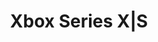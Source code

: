 ---
title: 'Xbox Series X|S'
slug: xbox-series-x-s
company: microsoft
logo: '<path d="M19.9142092,25.9715243 L19.9374737,25.9768751 L19.9374737,25.9768751 L19.9770233,26.0029313 L19.9770233,26.0029313 L20.394495,26.3258107 L20.394495,26.3258107 L20.8241314,26.6687703 L20.8241314,26.6687703 L21.2646531,27.0307383 L21.2646531,27.0307383 L21.7147806,27.4106429 L21.7147806,27.4106429 L22.1732346,27.8074121 L22.1732346,27.8074121 L22.6387355,28.2199741 L22.6387355,28.2199741 L23.3474012,28.8660839 L23.3474012,28.8660839 L23.824922,29.3134384 L23.824922,29.3134384 L24.3050118,29.7728342 L24.3050118,29.7728342 L24.786391,30.2431994 L24.786391,30.2431994 L25.508079,30.96697 L25.508079,30.96697 L25.9870845,31.4600692 L25.9870845,31.4600692 L26.6992145,32.2129164 L26.6992145,32.2129164 L27.1678498,32.7220504 L27.1678498,32.7220504 L27.6300979,33.2357226 L27.6300979,33.2357226 L28.0846795,33.752861 L28.0846795,33.752861 L28.5303152,34.2723939 C28.6037712,34.3591227 28.6768012,34.4459066 28.7493784,34.5327233 L29.1791962,35.0538381 L29.1791962,35.0538381 L29.5968693,35.5746676 L29.5968693,35.5746676 L30.0011185,36.0941399 L30.0011185,36.0941399 L30.3906642,36.6111833 L30.3906642,36.6111833 L30.764227,37.1247259 L30.764227,37.1247259 L31.1205275,37.6336957 L31.1205275,37.6336957 L31.4582863,38.1370209 L31.4582863,38.1370209 L31.7762239,38.6336296 L31.7762239,38.6336296 L32.0730608,39.12245 C33.5023617,41.5452947 34.0924102,43.6358817 33.1235237,44.7912844 L33.0235057,44.9036851 L33.0193181,44.9036851 C29.3947068,48.085139 24.7349172,49.8366543 19.9121154,49.8304353 C15.2394964,49.8360222 10.7199013,48.1925262 7.14572863,45.1977141 L6.80281893,44.9036851 C5.69565475,43.774885 6.27763886,41.6260562 7.75488396,39.12245 L8.0517683,38.6336296 L8.0517683,38.6336296 L8.36973174,38.1370209 L8.36973174,38.1370209 L8.70749515,37.6336957 L8.70749515,37.6336957 L9.06377941,37.1247259 L9.06377941,37.1247259 L9.43730537,36.6111833 L9.43730537,36.6111833 L9.82679392,36.0941399 L9.82679392,36.0941399 L10.2309659,35.5746676 L10.2309659,35.5746676 L10.6485422,35.0538381 L10.6485422,35.0538381 L11.0782437,34.5327233 L11.0782437,34.5327233 L11.5187913,34.0123952 L11.5187913,34.0123952 L11.9689058,33.4939255 L11.9689058,33.4939255 L12.4273081,32.9783862 L12.4273081,32.9783862 L12.892719,32.4668492 L12.892719,32.4668492 L13.3638595,31.9603862 L13.3638595,31.9603862 L14.078515,31.2125504 L14.078515,31.2125504 L14.5583831,30.7234621 L14.5583831,30.7234621 L15.0395037,30.2431994 L15.0395037,30.2431994 L15.5205979,29.7728342 L15.5205979,29.7728342 L16.0003863,29.3134384 L16.0003863,29.3134384 L16.4775899,28.8660839 L16.4775899,28.8660839 L16.9509296,28.4318425 L16.9509296,28.4318425 L17.4191262,28.011786 L17.4191262,28.011786 L17.8809006,27.6069864 L17.8809006,27.6069864 L18.3349736,27.2185156 L18.3349736,27.2185156 L18.998845,26.6687703 L18.998845,26.6687703 L19.4280685,26.3258107 L19.4280685,26.3258107 L19.8451137,26.0029313 C19.8618641,25.9903685 19.8890836,25.9715243 19.9142092,25.9715243 Z M192.576942,28.5311321 C194.87647,29.1207547 196.527414,29.8283019 197.647697,30.8306604 C198.944866,32.0099057 199.652414,33.7198113 199.416565,35.429717 C199.534489,37.5523585 198.591093,39.5570755 196.881187,40.8542453 C195.171282,42.1514151 192.812791,42.8 189.746753,42.8 C186.503829,42.8 183.968451,42.0924528 182.199583,40.6183962 C181.518242,40.0418763 180.930075,39.3721815 180.476494,38.5679006 L180.312791,38.2599057 L182.848168,34.8400943 L182.994777,35.1081151 C184.608471,38.0027628 186.271587,39.1362245 189.615017,39.2003947 L189.92364,39.2033019 L190.189765,39.221416 C191.345954,39.2691832 192.534826,38.9211253 193.520338,38.3188679 C194.34581,37.7292453 194.817508,36.7268868 194.758546,35.7245283 C194.817508,34.8400943 194.404772,34.0146226 193.697225,33.5429245 C192.678786,32.8460978 191.562888,32.3441876 190.393832,32.0814932 L190.041565,32.0099057 L192.576942,28.5311321 Z M100.58632,17.7324121 C107.290675,17.7324121 111.968229,22.8643216 111.968229,30.2135678 C111.968229,37.5732831 107.290675,42.701005 100.58632,42.701005 C93.8756832,42.701005 89.185566,37.5732831 89.185566,30.2135678 C89.185566,22.8643216 93.8756832,17.7324121 100.58632,17.7324121 Z M176.067508,18.3306604 L176.067508,42.2693396 L175.006187,42.2693396 L175.006187,18.3306604 L176.067508,18.3306604 Z M154.605244,33.3660377 L157.199583,36.9037736 L153.308074,42.2693396 L148.119395,42.2693396 L154.605244,33.3660377 Z M154.015621,18.3306604 L171.527414,42.2693396 L166.338734,42.2693396 L148.826942,18.3306604 L154.015621,18.3306604 Z M145.289206,39.0264151 C145.64298,39.0264151 145.937791,39.1443396 146.17364,39.4391509 C146.586376,40.1466981 146.586376,41.0900943 146.114678,41.7976415 C145.90831,42.0556014 145.611656,42.1781324 145.264216,42.2047345 L145.112319,42.2103774 L145.112319,41.5028302 L145.213054,41.4990484 C145.413147,41.4835772 145.600864,41.4185984 145.701942,41.2669811 C145.819866,41.0311321 145.878829,40.795283 145.878829,40.559434 C145.937791,40.3235849 145.878829,40.1466981 145.760904,39.9698113 C145.64298,39.8518868 145.525055,39.7929245 145.348168,39.7929245 C145.230244,39.7929245 145.053357,39.8518868 144.994395,39.9698113 C144.905951,40.1466981 144.850674,40.2904186 144.803689,40.4507223 L144.758546,40.6183962 L144.699583,40.9721698 C144.640621,41.3259434 144.522697,41.6207547 144.286848,41.915566 C144.109961,42.0924528 143.815149,42.2103774 143.520338,42.2103774 C143.166565,42.2693396 142.871753,42.0924528 142.694866,41.8566038 C142.459017,41.5617925 142.400055,41.1490566 142.400055,40.795283 C142.400055,40.3825472 142.51798,39.9698113 142.753829,39.6160377 C142.960197,39.4096698 143.256851,39.2484449 143.56479,39.2113631 L143.697225,39.2033019 L143.697225,39.9108491 L143.591565,39.9240566 C143.451942,39.9580189 143.319866,40.0523585 143.225527,40.1466981 C143.107602,40.3235849 143.04864,40.559434 143.04864,40.795283 C143.04864,40.9721698 143.04864,41.1490566 143.166565,41.3259434 C143.225527,41.4438679 143.402414,41.5028302 143.520338,41.5028302 C143.638263,41.5028302 143.815149,41.4438679 143.874112,41.3259434 C143.968451,41.184434 144.025055,41.0429245 144.074112,40.8712264 L144.109961,40.7363208 L144.168923,40.3825472 C144.227885,40.0287736 144.34581,39.675 144.581659,39.3801887 C144.758546,39.1443396 145.053357,39.0264151 145.289206,39.0264151 Z M113.452735,18.2830821 L120.280625,27.5607203 L127.108514,18.2830821 L130.247124,18.2830821 L121.874008,29.6566164 L131.051144,42.1733668 L127.912534,42.1733668 L120.280625,31.8153266 L112.65709,42.1733668 L109.516387,42.1733668 L118.691429,29.6587102 L110.312032,18.2830821 L113.452735,18.2830821 Z M79.4451975,18.2809883 C83.9759156,18.2809883 85.8795267,20.2477975 86.6683792,22.0874752 L86.7811502,22.3692172 C86.8159448,22.4626086 86.8480118,22.5553832 86.877555,22.6472587 L86.9588175,22.9199055 C86.9835173,23.0097003 87.0058972,23.0983137 87.0261614,23.1854631 L87.0808105,23.4422371 L87.0808105,23.4422371 L87.1239886,23.6885332 L87.1239886,23.6885332 L87.1569194,23.922657 L87.1569194,23.922657 L87.1808267,24.142914 L87.1808267,24.142914 L87.2024456,24.4435931 L87.2024456,24.4435931 L87.2091482,24.6217705 L87.2091482,24.6217705 L87.2111104,24.7801508 L87.2111104,24.7801508 C87.2128695,26.783705 86.1076886,28.6243305 84.3384136,29.5644891 C84.9042243,29.8223522 85.4313466,30.1577938 85.9045777,30.561139 C87.257174,31.7190117 87.966973,33.3165829 87.966973,35.1968174 C87.966973,39.5037688 84.7027352,42.171273 79.4472913,42.171273 L69.7446112,42.1691792 L69.7446112,30.9778057 L64.7802059,30.9778057 L65.1450182,30.4530465 L65.1450182,30.4530465 L65.6258403,29.7822446 L65.6258403,29.7822446 L66.1172622,29.1098723 L66.1172622,29.1098723 L66.5138742,28.580402 L66.5138742,28.580402 L69.7446112,28.580402 L69.7446112,18.2809883 L79.4451975,18.2809883 Z M50.8417636,18.2830821 L57.6654655,27.5628141 L64.4954487,18.2830821 L67.6361523,18.2830821 L59.2567553,29.6566164 L68.4422662,42.1691792 L65.2994688,42.1691792 L57.6696531,31.8153266 L50.0461188,42.1691792 L46.9012276,42.1691792 L56.0846447,29.6566164 L47.7094353,18.2830821 L50.8417636,18.2830821 Z M14.1610734,20.6634555 L14.4431037,20.9422111 C14.4619479,20.9589615 14.4807921,20.9798995 14.4807921,21.0071189 C14.4807921,21.0301508 14.4640417,21.048995 14.4514789,21.0657454 L14.0710877,21.5244049 L14.0710877,21.5244049 L13.6716717,22.0182781 L13.6716717,22.0182781 L13.255508,22.5450418 L13.255508,22.5450418 L12.8248736,23.102373 L12.8248736,23.102373 L12.3820455,23.6879483 L12.3820455,23.6879483 L11.6999211,24.6141876 L11.6999211,24.6141876 L11.2365707,25.26021 L11.2365707,25.26021 L10.7689962,25.9263457 L10.7689962,25.9263457 L10.2994746,26.6102715 L10.2994746,26.6102715 L9.83028289,27.3096644 L9.83028289,27.3096644 L9.36369812,28.0222013 L9.36369812,28.0222013 L8.90199731,28.7455589 L8.90199731,28.7455589 L8.44745747,29.4774142 C8.29739069,29.7225241 8.14889691,29.9686631 8.00235563,30.2154439 L7.5689688,30.9573251 C5.15060371,35.1678427 3.40618833,39.4519714 4.20022261,41.9074539 C4.21487923,41.9451424 4.21278543,41.9891122 4.17719079,42.0100503 C4.13950235,42.0288945 4.0976263,42.0100503 4.07040687,41.9765494 C1.42465369,38.5124474 -0.00589445616,34.2730504 1.82552055e-05,29.9141541 C-0.00631157385,24.7357438 2.01098308,19.7660857 5.61098464,16.059944 L5.93711792,15.7355379 L5.93711792,15.7355379 L5.98892899,15.7066111 L5.98892899,15.7066111 L6.0548125,15.6787264 L6.0548125,15.6787264 L6.14542842,15.6504655 L6.14542842,15.6504655 L6.2202761,15.6336066 L6.2202761,15.6336066 L6.30716126,15.6198665 L6.30716126,15.6198665 L6.46097387,15.6077876 L6.46097387,15.6077876 L6.57978195,15.6077876 L6.57978195,15.6077876 L6.71209089,15.6153148 L6.71209089,15.6153148 L6.85831883,15.6318759 L6.85831883,15.6318759 L7.01888387,15.6587853 L7.01888387,15.6587853 L7.19420413,15.6973575 L7.19420413,15.6973575 L7.38469773,15.7489068 L7.38469773,15.7489068 L7.59078277,15.8147477 L7.59078277,15.8147477 L7.81287739,15.8961947 L7.81287739,15.8961947 L8.05139968,15.9945622 L8.05139968,15.9945622 L8.30676777,16.1111646 C8.35075617,16.1321909 8.39546389,16.1540318 8.44089966,16.1767147 L8.72232041,16.323134 L8.72232041,16.323134 L9.02163226,16.4910744 C9.12443118,16.5507875 9.23028163,16.6143064 9.33925331,16.6818503 L9.67560168,16.8967761 L9.67560168,16.8967761 L10.0310955,17.1371662 L10.0310955,17.1371662 L10.4061528,17.4043351 L10.4061528,17.4043351 L10.8011919,17.6995973 L10.8011919,17.6995973 L11.2166307,18.0242671 C11.3585567,18.1375377 11.5039524,18.2559286 11.6528874,18.379659 L12.1103801,18.7670874 L12.1103801,18.7670874 L12.5895269,19.1878669 L12.5895269,19.1878669 L13.090746,19.6433117 L13.090746,19.6433117 L13.6144555,20.1347364 L13.6144555,20.1347364 L14.1610734,20.6634555 L14.1610734,20.6634555 Z M33.7140807,15.657588 L33.7714854,15.6767868 C33.8175852,15.6939543 33.8507143,15.7108728 33.8722066,15.7233784 L33.9000183,15.741 L33.8930183,15.733 L33.9049965,15.7432998 C37.7001389,19.4823543 39.8338414,24.5879994 39.8263096,29.9141541 C39.8322189,34.2730504 38.4016708,38.5124474 35.7559177,41.9765494 C35.7307921,42.0100503 35.6868223,42.0288945 35.6491338,42.0100503 C35.615633,41.9891122 35.6135392,41.9451424 35.626102,41.9074539 C36.3967823,39.5241915 34.7777567,35.4161096 32.4724317,31.3244258 L32.0460984,30.5810516 L32.0460984,30.5810516 L31.6069151,29.8403645 C31.4586319,29.594175 31.3085862,29.348821 31.1571573,29.1046901 L30.6990999,28.3763542 L30.6990999,28.3763542 L30.2350182,27.6576825 C30.1572957,27.5388384 30.0794169,27.4204939 30.0014293,27.3026975 L29.5325772,26.6028827 L29.5325772,26.6028827 L29.0633887,25.9185463 L29.0633887,25.9185463 L28.5961392,25.2520139 L28.5961392,25.2520139 L28.1331037,24.6056114 L28.1331037,24.6056114 L27.6765574,23.9816643 L27.6765574,23.9816643 L27.2287756,23.3824984 L27.2287756,23.3824984 L26.7920334,22.8104394 L26.7920334,22.8104394 L26.368606,22.2678129 L26.368606,22.2678129 L25.9607687,21.7569446 L25.9607687,21.7569446 L25.3832209,21.0552764 L25.3832209,21.0552764 C25.3685643,21.038526 25.3539077,21.0196817 25.3539077,20.9987437 C25.3539077,20.9792016 25.3613523,20.9633817 25.3725193,20.9500434 L25.3915961,20.931742 C25.5784099,20.7458559 25.7614216,20.5663023 25.9406982,20.3928724 L26.4673892,19.8907455 L26.4673892,19.8907455 L26.97207,19.4241096 C27.0543716,19.349225 27.1357728,19.275767 27.216282,19.2037096 L27.6886994,18.7879634 L27.6886994,18.7879634 L28.1401091,18.404579 L28.1401091,18.404579 L28.570912,18.0523049 L28.570912,18.0523049 L28.981509,17.7298893 L28.981509,17.7298893 L29.3723011,17.4360805 L29.3723011,17.4360805 L29.7436893,17.169627 L29.7436893,17.169627 L30.0960744,16.929277 L30.0960744,16.929277 L30.4298575,16.7137789 C30.4839601,16.679864 30.5373043,16.6469325 30.5898985,16.6149582 L30.8965302,16.434391 L30.8965302,16.434391 L31.1855623,16.2755466 C31.2322899,16.2508132 31.278301,16.2269328 31.3236037,16.2038793 L31.586988,16.0752721 L31.586988,16.0752721 L31.833775,15.9652584 L31.833775,15.9652584 L32.0643656,15.8725867 L32.0643656,15.8725867 L32.2791607,15.7960052 C32.3136659,15.7845129 32.3475296,15.7736389 32.3807603,15.7633571 L32.5726141,15.7085641 L32.5726141,15.7085641 L32.7496749,15.6667321 L32.7496749,15.6667321 L32.9123435,15.6366095 L32.9123435,15.6366095 L33.061021,15.6169447 L33.061021,15.6169447 L33.1961083,15.606486 L33.1961083,15.606486 L33.3180063,15.6039817 L33.3180063,15.6039817 L33.4770005,15.6124017 L33.4770005,15.6124017 L33.6085743,15.6316786 L33.6085743,15.6316786 L33.7140807,15.657588 L33.7140807,15.657588 Z M100.58632,20.2554439 C95.4732544,20.2554439 91.8907586,24.3509213 91.8907586,30.2135678 C91.8907586,36.0762144 95.4732544,40.1737856 100.58632,40.1737856 C105.69101,40.1737856 109.252568,36.0762144 109.252568,30.2135678 C109.252568,24.3509213 105.69101,20.2554439 100.58632,20.2554439 Z M79.4451975,30.9840871 L72.4246782,30.9840871 L72.4246782,39.6796482 L79.4451975,39.6796482 C79.5381267,39.6796482 79.6337326,39.678579 79.7316192,39.6762277 L80.0317247,39.6651144 L80.0317247,39.6651144 L80.3431377,39.6450304 L80.3431377,39.6450304 L80.6634816,39.6146981 C80.7174845,39.6087177 80.7717605,39.602257 80.82626,39.5952894 L81.1555444,39.5471886 C81.2107403,39.5380871 81.2660608,39.5284254 81.3214563,39.518177 L81.6543341,39.4494328 C83.4857592,39.0302719 85.2910936,37.9141719 85.2910936,35.1444724 C85.2910936,32.4975255 83.3895015,31.4571177 81.29725,31.1209275 L80.9263983,31.0687264 C80.8643759,31.0611834 80.8022756,31.0542036 80.740141,31.0477642 L80.3672695,31.0154275 C80.180976,31.0023174 79.995157,30.9936569 79.8109878,30.9888261 L79.4451975,30.9840871 L79.4451975,30.9840871 Z M143.225527,34.7221698 L143.225527,36.8448113 L144.168923,36.8448113 L144.168923,34.8990566 L144.817508,34.8990566 L144.817508,36.8448113 L145.819866,36.8448113 L145.819866,34.7221698 L146.468451,34.7221698 L146.468451,37.6113208 L142.576942,37.6113208 L142.576942,34.7221698 L143.225527,34.7221698 Z M146.468451,29.8872642 L146.468451,30.6537736 C146.350527,30.7127358 146.17364,30.7716981 145.996753,30.7716981 L145.584017,30.7716981 C145.407131,30.7716981 145.230244,30.8306604 145.112319,30.9485849 C144.994395,31.0665094 144.935432,31.2433962 144.994395,31.420283 L144.994395,32.3636792 L146.527414,32.3636792 L146.527414,33.1301887 L142.576942,33.1301887 L142.576942,31.184434 C142.576942,30.9485849 142.635904,30.6537736 142.812791,30.4179245 L142.753829,30.4768868 C142.753829,30.4179245 142.812791,30.3589623 142.871753,30.3589623 C143.04864,30.1231132 143.343451,30.0051887 143.697225,30.0051887 C144.109961,30.0051887 144.522697,30.2410377 144.640621,30.6537736 C144.699583,30.4768868 144.817508,30.3589623 144.935432,30.2410377 C145.112319,30.1231132 145.289206,30.1231132 145.466093,30.1231132 L146.055715,30.0641509 L146.126942,30.034434 L146.126942,30.034434 L146.280715,29.9834906 C146.336376,29.9627358 146.397697,29.934434 146.468451,29.8872642 Z M143.756187,30.7716981 C143.5793,30.7716981 143.461376,30.8306604 143.343451,30.9485849 C143.225527,31.0665094 143.166565,31.2433962 143.225527,31.420283 L143.225527,32.3636792 L144.404772,32.3636792 L144.404772,31.3613208 C144.404772,31.184434 144.34581,31.0075472 144.227885,30.8896226 C144.050999,30.7716981 143.933074,30.7127358 143.756187,30.7716981 Z M189.039206,17.8 C192.223168,17.8 194.640621,18.4485849 196.232602,19.6867925 C196.737993,20.0911051 197.156746,20.5820562 197.52599,21.122515 L197.706659,21.3966981 L195.348168,24.6396226 L195.289972,24.5663823 L195.289972,24.5663823 L194.744136,23.8385079 L194.744136,23.8385079 L194.57545,23.6296746 L194.57545,23.6296746 L194.38954,23.4155789 C193.543482,22.4803895 192.151237,21.4742022 189.419374,21.4009526 L189.098168,21.3966981 L188.8182,21.3881336 C187.7924,21.3795008 186.778986,21.6227201 185.914206,22.1632075 C185.206659,22.6349057 184.734961,23.4603774 184.793923,24.3448113 C184.734961,25.2292453 185.088734,26.054717 185.796282,26.5853774 C186.415385,26.9981132 187.079632,27.3205631 187.789022,27.5132269 L188.09581,27.5877358 L185.619395,31.0075472 C181.963734,29.8872642 180.135904,27.8235849 180.135904,24.5806604 C180.076942,22.6349057 180.961376,20.8070755 182.494395,19.6278302 C184.086376,18.3896226 186.26798,17.8 189.039206,17.8 Z M79.5818115,20.7755046 L72.426772,20.7747069 L72.426772,28.580402 L79.4472913,28.580402 C82.6759345,28.580402 84.5289496,27.0833333 84.5289496,24.5707705 C84.5289496,22.1752172 82.8748344,21.2607499 81.2400291,20.936915 L80.9243056,20.8813734 C80.871875,20.873266 80.8195769,20.8657134 80.7674673,20.8586857 L80.4575227,20.8225797 C80.4063923,20.8175322 80.3555629,20.8129498 80.3050905,20.8088027 L80.0069914,20.7889041 L80.0069914,20.7889041 L79.5818115,20.7755046 L79.5818115,20.7755046 Z M146.468451,27.5877358 L146.468451,28.3542453 L142.576942,28.3542453 L142.576942,27.5877358 L146.468451,27.5877358 Z M170.760904,18.3306604 L164.982602,26.290566 L162.388263,22.7528302 L165.572225,18.3306604 L170.760904,18.3306604 Z M143.225527,22.929717 L143.225527,25.0523585 L144.168923,25.0523585 L144.168923,23.1066038 L144.817508,23.1066038 L144.817508,25.0523585 L145.819866,25.0523585 L145.819866,22.929717 L146.468451,22.929717 L146.468451,25.8188679 L142.576942,25.8188679 L142.576942,22.929717 L143.225527,22.929717 Z M145.348168,18.2127358 C145.701942,18.2127358 145.996753,18.3306604 146.232602,18.6254717 C146.645338,19.3919811 146.645338,20.2764151 146.17364,20.9839623 C145.963996,21.2460168 145.61459,21.4148963 145.291066,21.4077788 L145.171282,21.3966981 L145.171282,20.6891509 C145.407131,20.6891509 145.64298,20.6301887 145.760904,20.4533019 C145.878829,20.2174528 145.937791,19.9816038 145.937791,19.7457547 C145.937791,19.5688679 145.878829,19.3330189 145.819866,19.1561321 C145.701942,19.0382075 145.584017,18.920283 145.407131,18.9792453 C145.289206,18.9792453 145.112319,19.0382075 145.053357,19.1561321 C144.982602,19.2622642 144.933074,19.3896226 144.892036,19.5254717 L144.817508,19.804717 L144.817508,19.804717 L144.758546,20.1584906 C144.699583,20.5122642 144.581659,20.8070755 144.34581,21.1018868 C144.168923,21.3377358 143.874112,21.3966981 143.5793,21.3966981 C143.284489,21.3966981 142.989678,21.2787736 142.753829,21.0429245 C142.576942,20.6301887 142.459017,20.2764151 142.459017,19.8636792 C142.459017,19.4509434 142.51798,19.0382075 142.812791,18.684434 C143.019159,18.4264741 143.315813,18.3039431 143.623752,18.277341 L143.756187,18.2716981 L143.756187,18.9792453 C143.520338,19.0382075 143.343451,19.0971698 143.225527,19.2740566 C143.107602,19.4509434 143.04864,19.6867925 143.107602,19.8636792 C143.107602,20.040566 143.166565,20.2174528 143.225527,20.3943396 C143.284489,20.5122642 143.461376,20.5712264 143.5793,20.5712264 C143.697225,20.5712264 143.874112,20.5122642 143.933074,20.3943396 C144.050999,20.2174528 144.109961,20.040566 144.168923,19.804717 L144.227885,19.4509434 C144.227885,19.198248 144.318134,18.9756353 144.434167,18.7616178 L144.581659,18.5075472 L144.581659,18.5075472 C144.817508,18.2716981 145.053357,18.1537736 145.348168,18.2127358 Z M19.9142092,10 C23.9322159,10 27.2383298,11.10134 30.286906,12.9145729 C30.3245945,12.9334171 30.3350635,12.9752931 30.3204069,13.0129816 C30.3057502,13.0485762 30.2638742,13.0569514 30.224092,13.0464824 C28.7294162,12.7233532 26.9331509,13.0263842 25.261686,13.5379747 L24.7385007,13.7059752 L24.7385007,13.7059752 L24.2265964,13.8849188 L24.2265964,13.8849188 L23.7289569,14.071883 L23.7289569,14.071883 L23.2485661,14.2639454 C23.1701041,14.2962183 23.0924852,14.3285819 23.0157715,14.3609752 L22.5668486,14.5552054 L22.5668486,14.5552054 L22.1426343,14.7472278 L22.1426343,14.7472278 L21.5591687,15.0247288 L21.5591687,15.0247288 L21.0480819,15.2808238 L21.0480819,15.2808238 L20.4966281,15.5719377 L20.4966281,15.5719377 L19.9560853,15.8773032 C19.9435224,15.8856784 19.9309596,15.8940536 19.9142092,15.8940536 L19.8898688,15.8888191 L19.8898688,15.8888191 L19.3623813,15.5946176 L19.3623813,15.5946176 L18.8643048,15.3311985 L18.8643048,15.3311985 L18.4831907,15.1375684 L18.4831907,15.1375684 L18.0670189,14.9335444 L18.0670189,14.9335444 L17.6193831,14.7225724 L17.6193831,14.7225724 L17.1438771,14.5080983 C16.9811293,14.4364062 16.8143355,14.3647046 16.6440945,14.293568 L16.1236292,14.0824273 C14.0051944,13.2492381 11.476624,12.5801001 9.57291943,13.0674204 C9.53523099,13.0757956 9.49335494,13.0695142 9.47660452,13.0318258 C9.46183662,12.9952536 9.47609065,12.9533824 9.51010536,12.9334171 C12.5586816,11.10134 15.9066715,10 19.9142092,10 Z" />'
disc: true
cartridge: false
color: gray-800
order: 20
---